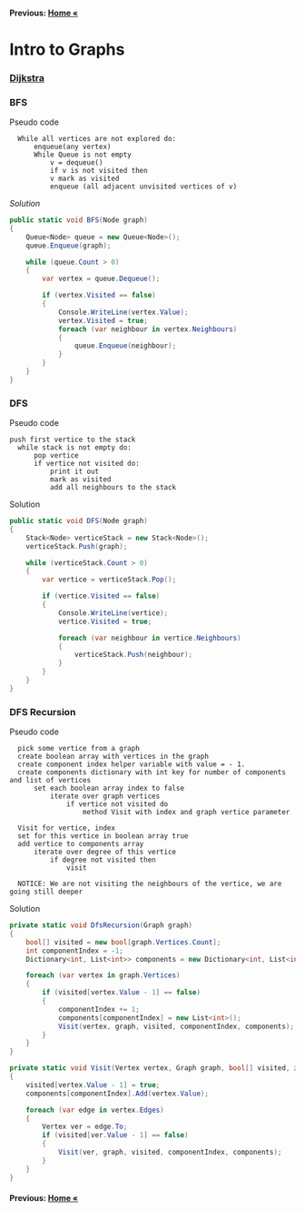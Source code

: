 #### Previous: [Home &laquo;](../../README.md)

# Intro to Graphs

### [Dijkstra](./Dijkstra/Dijkstra.md)

### BFS

Pseudo code
      
      While all vertices are not explored do:
          enqueue(any vertex)
          While Queue is not empty
              v = dequeue()
              if v is not visited then
              v mark as visited
              enqueue (all adjacent unvisited vertices of v)

*Solution*

``` cs 
public static void BFS(Node graph)
{
    Queue<Node> queue = new Queue<Node>();
    queue.Enqueue(graph);

    while (queue.Count > 0)
    {
        var vertex = queue.Dequeue();

        if (vertex.Visited == false)
        {
            Console.WriteLine(vertex.Value);
            vertex.Visited = true;
            foreach (var neighbour in vertex.Neighbours)
            {
                queue.Enqueue(neighbour);
            }
        }
    }
}
```

### DFS

Pseudo code
    
    push first vertice to the stack
      while stack is not empty do:
          pop vertice
          if vertice not visited do:
              print it out
              mark as visited
              add all neighbours to the stack

Solution
    
``` cs 
public static void DFS(Node graph)
{
    Stack<Node> verticeStack = new Stack<Node>();
    verticeStack.Push(graph);

    while (verticeStack.Count > 0)
    {
        var vertice = verticeStack.Pop();

        if (vertice.Visited == false)
        {
            Console.WriteLine(vertice);
            vertice.Visited = true;

            foreach (var neighbour in vertice.Neighbours)
            {
                verticeStack.Push(neighbour);
            }
        }
    }
}
```

### DFS Recursion

Pseudo code
        
      pick some vertice from a graph
      create boolean array with vertices in the graph
      create component index helper variable with value = - 1.
      create components dictionary with int key for number of components and list of vertices 
          set each boolean array index to false
              iterate over graph vertices
                  if vertice not visited do
                      method Visit with index and graph vertice parameter
     
      Visit for vertice, index
      set for this vertice in boolean array true
      add vertice to components array
          iterate over degree of this vertice
              if degree not visited then
                  visit
     
      NOTICE: We are not visiting the neighbours of the vertice, we are going still deeper
                 
Solution
    
``` cs 
private static void DfsRecursion(Graph graph)
{
    bool[] visited = new bool[graph.Vertices.Count];
    int componentIndex = -1;
    Dictionary<int, List<int>> components = new Dictionary<int, List<int>>();

    foreach (var vertex in graph.Vertices)
    {
        if (visited[vertex.Value - 1] == false)
        {
            componentIndex += 1;
            components[componentIndex] = new List<int>();
            Visit(vertex, graph, visited, componentIndex, components);
        }
    }
}

private static void Visit(Vertex vertex, Graph graph, bool[] visited, in int componentIndex, Dictionary<int, List<int>> components)
{
    visited[vertex.Value - 1] = true;
    components[componentIndex].Add(vertex.Value);

    foreach (var edge in vertex.Edges)
    {
        Vertex ver = edge.To;
        if (visited[ver.Value - 1] == false)
        {
            Visit(ver, graph, visited, componentIndex, components);
        }
    }
}
```

#### Previous: [Home &laquo;](../../README.md)